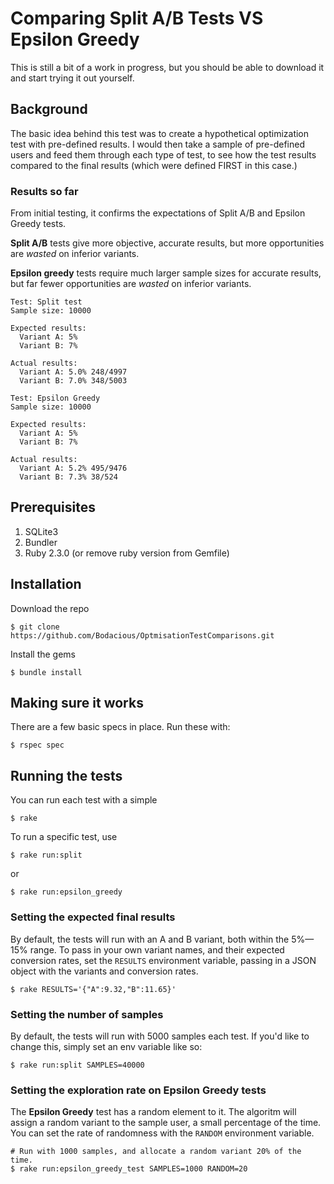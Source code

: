 # Comparing Split A/B Tests VS Epsilon Greedy

This is still a bit of a work in progress, but you should be able to download it and start trying it out yourself.


## Background

The basic idea behind this test was to create a hypothetical optimization test with pre-defined results. I would then take a sample of pre-defined users and feed them through each type of test, to see how the test results compared to the final results (which were defined FIRST in this case.)


### Results so far

From initial testing, it confirms the expectations of Split A/B and Epsilon Greedy tests.

**Split A/B** tests give more objective, accurate results, but more opportunities are _wasted_ on inferior variants.

**Epsilon greedy** tests require much larger sample sizes for accurate results, but far fewer opportunities are _wasted_ on inferior variants.

```
Test: Split test
Sample size: 10000

Expected results:
  Variant A: 5%
  Variant B: 7%

Actual results:
  Variant A: 5.0% 248/4997
  Variant B: 7.0% 348/5003

Test: Epsilon Greedy
Sample size: 10000

Expected results:
  Variant A: 5%
  Variant B: 7%

Actual results:
  Variant A: 5.2% 495/9476
  Variant B: 7.3% 38/524
```

## Prerequisites

1. SQLite3
2. Bundler
3. Ruby 2.3.0 (or remove ruby version from Gemfile)

## Installation

Download the repo

    $ git clone https://github.com/Bodacious/OptmisationTestComparisons.git

Install the gems

    $ bundle install

## Making sure it works

There are a few basic specs in place. Run these with:

    $ rspec spec

## Running the tests

You can run each test with a simple

    $ rake

To run a specific test, use

    $ rake run:split

or

    $ rake run:epsilon_greedy


### Setting the expected final results

By default, the tests will run with an A and B variant, both within the 5%—15% range. To pass in your own variant names, and their expected conversion rates, set the `RESULTS` environment variable, passing in a JSON object with the variants and conversion rates.


    $ rake RESULTS='{"A":9.32,"B":11.65}'


### Setting the number of samples

By default, the tests will run with 5000 samples each test. If you'd like to change this, simply set an env variable like so:

    $ rake run:split SAMPLES=40000

### Setting the exploration rate on Epsilon Greedy tests

The **Epsilon Greedy** test has a random element to it. The algoritm will assign a random variant to the sample user, a small percentage of the time. You can set the rate of randomness with the `RANDOM` environment variable.

    # Run with 1000 samples, and allocate a random variant 20% of the time.
    $ rake run:epsilon_greedy_test SAMPLES=1000 RANDOM=20
